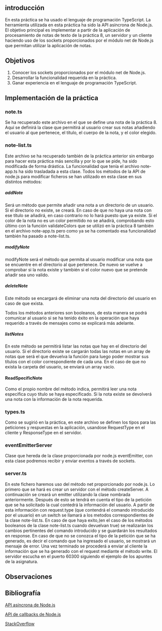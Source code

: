 ## introducción
En esta práctica se ha usado el lenguaje de programación TypeScript. La herramienta utilizada en esta práctica ha sido la API asíncrona de Node.js. El objetivo principal es implementar a partir de la aplicación de procesamiento de notas de texto de la práctica 8, un servidor y un cliente haciendo uso de los sockets proporcionados por el módulo net de Node.js que permitan utilizar la aplicación de notas.

## Objetivos
  1. Conocer los sockets proporcionados por el módulo net de Node.js.
  2. Desarrollar la funcionalidad requerida en la práctica.
  3. Ganar experiencia en el lenguaje de programación TypeScript.

## Implementación de la práctica

### note.ts

Se ha recuperado este archivo en el que se define una nota de la práctica 8. Aquí se definirá la clase que permitirá al usuario crear sus notas añadiendo el usuario al que pertenece, el título, el cuerpo de la nota, y el color elegido.

### note-list.ts
Este archivo se ha recuperado también de la práctica anterior sin embargo para hacer esta práctica más sencilla y por lo que se pide, ha sido modificada de forma drástica. La funcionalidad que tenía el archivo note-app.ts ha sido trasladada a esta clase. Todos los métodos de la API de node.js para modificar ficheros se han utilizado en esta clase en sus distintos métodos:

##### addNote
Será un método que permite añadir una nota a un directorio de un usuario. Si el directorio no existe, se creará. En caso de que no haya una nota con ese título se añadirá, en caso contrario no lo hará puesto que ya existe. Si el color de la nota no es un color permitido no se añadirá, comprobando esto último con la función validateColors que se utilizó en la práctica 8 también en el archivo note-app.ts pero como ya se ha comentado esa funcionalidad también ha pasado a note-list.ts.

##### modifyNote
modifyNote será el método que permita al usuario modificar una nota que se encuentre en el directorio al que pertenece. De nuevo se vuelve a comprobar si la nota existe y también si el color nuevo que se pretende añadir sea uno valido.

##### deleteNote
Este método se encargará de eliminar una nota del directorio del usuario en caso de que exista.

Todos los métodos anteriores son booleanos, de esta manera se podrá comunicar al usuario si se ha tenido éxito en la operación que haya requerido a través de mensajes como se explicará más adelante.

##### listNotes
En este método se permitirá listar las notas que hay en el directorio del usuario. Si el directorio existe se cargarán todas las notas en un array de notas que será el que devuelva la función para luego poder mostrar sus títulos con el color correspondiente de cada una. En el caso de que no exista la carpeta del usuario, se enviará un array vacío.

#### ReadSpecificNote
Como el propio nombre del método indica, permitirá leer una nota especifica cuyo título se haya especificado. Si la nota existe se devolverá una nota con la información de la nota requerida.

### types.ts
Como se sugirió en la práctica, en este archivo se definen los tipos para las peticiones y respuestas en la aplicación, usandose RequestType en el cliente y ResponseType en el servidor.

### eventEmitterServer
Clase que hereda de la clase proporcionada por node.js eventEmitter, con esta clase podremos recibir y enviar eventos a través de sockets. 

### server.ts

En este fichero haremos uso del método net proporcionado por node.js. Lo primero que se hará es crear un servidor con el método createServer. A continuación se creará un emitter utilizando la clase nombrada anteriormente. Después de esto se tendrá en cuenta el tipo de la petición que se ha solicitado la cual contedrá la información del usuario. A partir de esta información con request.type (que contendrá el comando introducido por el usuario) en un switch se llamará a los metodos correspondientes de la clase note-list.ts. En caso de que haya exito,(en el caso de los métodos booleanos de la clase note-list.ts cuando devuelvan true) se realizarán los cambios pertinentes del comando introducido y se guardarán los resultados en response. En caso de que no se conozca el tipo de la petición que se ha generado, es decir el comando que ha ingresado el usuario, se mostrará un mensaje de error. Una vez terminado se procederá a enviar al cliente la información que se ha generado con el request mediante el método write. El servidor escucha en el puerto 60300 siguiendo el ejemplo de los apuntes de la asignatura.


## Observaciones

## Bibliografía
[API asíncrona de Node.js](https://nodejs.org/dist/latest/docs/api/child_process.html#child_process_asynchronous_process_creation)

[API de callbacks de Node.js](https://nodejs.org/dist/latest/docs/api/fs.html#fs_callback_api)

[StackOverflow](https://stackoverflow.com/)
